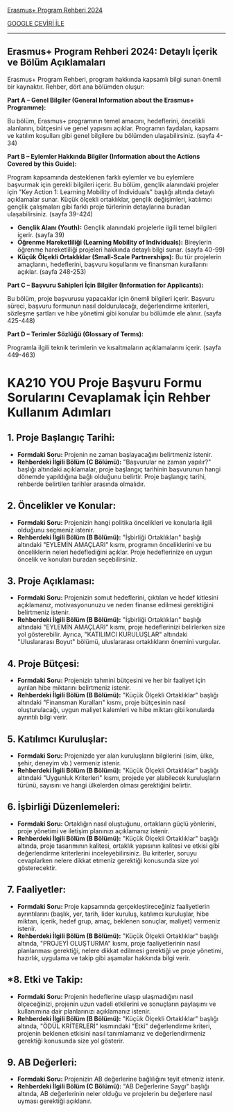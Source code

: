 [Erasmus+ Program Rehberi 2024](https://erasmus-plus.ec.europa.eu/sites/default/files/2023-11/2024-Erasmus+Programme-Guide_EN.pdf)

[GOOGLE ÇEVİRİ İLE](https://erasmus--plus-ec-europa-eu.translate.goog/document/erasmus-programme-guide-2024-version-1?_x_tr_sl=auto&_x_tr_tl=tr&_x_tr_hl=tr&_x_tr_pto=wapp)

----

## Erasmus+ Program Rehberi 2024: Detaylı İçerik ve Bölüm Açıklamaları

Erasmus+ Program Rehberi, program hakkında kapsamlı bilgi sunan önemli bir kaynaktır. Rehber, dört ana bölümden oluşur:

**Part A – Genel Bilgiler (General Information about the Erasmus+ Programme):**

Bu bölüm, Erasmus+ programının temel amacını, hedeflerini, öncelikli alanlarını, bütçesini ve genel yapısını açıklar. Programın faydaları, kapsamı ve katılım koşulları gibi genel bilgilere bu bölümden ulaşabilirsiniz. (sayfa 4-34)

**Part B – Eylemler Hakkında Bilgiler (Information about the Actions Covered by this Guide):**

Program kapsamında desteklenen farklı eylemler ve bu eylemlere başvurmak için gerekli bilgileri içerir. Bu bölüm, gençlik alanındaki projeler için "Key Action 1: Learning Mobility of Individuals" başlığı altında detaylı açıklamalar sunar. Küçük ölçekli ortaklıklar, gençlik değişimleri, katılımcı gençlik çalışmaları gibi farklı proje türlerinin detaylarına buradan ulaşabilirsiniz. (sayfa 39-424)

*   **Gençlik Alanı (Youth):** Gençlik alanındaki projelerle ilgili temel bilgileri içerir. (sayfa 39)
*   **Öğrenme Hareketliliği (Learning Mobility of Individuals):** Bireylerin öğrenme hareketliliği projeleri hakkında detaylı bilgi sunar. (sayfa 40-99)
*   **Küçük Ölçekli Ortaklıklar (Small-Scale Partnerships):** Bu tür projelerin amaçlarını, hedeflerini, başvuru koşullarını ve finansman kurallarını açıklar. (sayfa 248-253)

**Part C – Başvuru Sahipleri İçin Bilgiler (Information for Applicants):**

Bu bölüm, proje başvurusu yapacaklar için önemli bilgileri içerir. Başvuru süreci, başvuru formunun nasıl doldurulacağı, değerlendirme kriterleri, sözleşme şartları ve hibe yönetimi gibi konular bu bölümde ele alınır. (sayfa 425-448)

**Part D – Terimler Sözlüğü (Glossary of Terms):**

Programla ilgili teknik terimlerin ve kısaltmaların açıklamalarını içerir. (sayfa 449-463)



# KA210 YOU Proje Başvuru Formu Sorularını Cevaplamak İçin Rehber Kullanım Adımları

## 1. Proje Başlangıç Tarihi:

*   **Formdaki Soru:** Projenin ne zaman başlayacağını belirtmeniz istenir.
*   **Rehberdeki İlgili Bölüm (C Bölümü):** "Başvurular ne zaman yapılır?" başlığı altındaki açıklamalar, proje başlangıç tarihinin başvurunun hangi dönemde yapıldığına bağlı olduğunu belirtir. Proje başlangıç tarihi, rehberde belirtilen tarihler arasında olmalıdır.

## 2. Öncelikler ve Konular:

*   **Formdaki Soru:** Projenizin hangi politika öncelikleri ve konularla ilgili olduğunu seçmeniz istenir.
*   **Rehberdeki İlgili Bölüm (B Bölümü):** "İşbirliği Ortaklıkları" başlığı altındaki "EYLEMİN AMAÇLARI" kısmı, programın önceliklerini ve bu önceliklerin neleri hedeflediğini açıklar. Proje hedeflerinize en uygun öncelik ve konuları buradan seçebilirsiniz.

## 3. Proje Açıklaması:

*   **Formdaki Soru:** Projenizin somut hedeflerini, çıktıları ve hedef kitlesini açıklamanız, motivasyonunuzu ve neden finanse edilmesi gerektiğini belirtmeniz istenir.
*   **Rehberdeki İlgili Bölüm (B Bölümü):** "İşbirliği Ortaklıkları" başlığı altındaki "EYLEMİN AMAÇLARI" kısmı, proje hedeflerinizi belirlerken size yol gösterebilir. Ayrıca, "KATILIMCI KURULUŞLAR" altındaki "Uluslararası Boyut" bölümü, uluslararası ortaklıkların önemini vurgular.

## 4. Proje Bütçesi:

*   **Formdaki Soru:** Projenizin tahmini bütçesini ve her bir faaliyet için ayrılan hibe miktarını belirtmeniz istenir.
*   **Rehberdeki İlgili Bölüm (B Bölümü):** "Küçük Ölçekli Ortaklıklar" başlığı altındaki "Finansman Kuralları" kısmı, proje bütçesinin nasıl oluşturulacağı, uygun maliyet kalemleri ve hibe miktarı gibi konularda ayrıntılı bilgi verir.

## 5. Katılımcı Kuruluşlar:

*   **Formdaki Soru:** Projenizde yer alan kuruluşların bilgilerini (isim, ülke, şehir, deneyim vb.) vermeniz istenir.
*   **Rehberdeki İlgili Bölüm (B Bölümü):** "Küçük Ölçekli Ortaklıklar" başlığı altındaki "Uygunluk Kriterleri" kısmı, projede yer alabilecek kuruluşların türünü, sayısını ve hangi ülkelerden olması gerektiğini belirtir.

## 6. İşbirliği Düzenlemeleri:

*   **Formdaki Soru:** Ortaklığın nasıl oluştuğunu, ortakların güçlü yönlerini, proje yönetimi ve iletişim planınızı açıklamanız istenir.
*   **Rehberdeki İlgili Bölüm (B Bölümü):** "Küçük Ölçekli Ortaklıklar" başlığı altında, proje tasarımının kalitesi, ortaklık yapısının kalitesi ve etkisi gibi değerlendirme kriterlerini inceleyebilirsiniz. Bu kriterler, soruyu cevaplarken nelere dikkat etmeniz gerektiği konusunda size yol gösterecektir.

## 7. Faaliyetler:

*   **Formdaki Soru:** Proje kapsamında gerçekleştireceğiniz faaliyetlerin ayrıntılarını (başlık, yer, tarih, lider kuruluş, katılımcı kuruluşlar, hibe miktarı, içerik, hedef grup, amaç, beklenen sonuçlar, maliyet) vermeniz istenir.
*   **Rehberdeki İlgili Bölüm (B Bölümü):** "Küçük Ölçekli Ortaklıklar" başlığı altında, "PROJEYİ OLUŞTURMA" kısmı, proje faaliyetlerinin nasıl planlanması gerektiği, nelere dikkat edilmesi gerektiği ve proje yönetimi, hazırlık, uygulama ve takip gibi aşamalar hakkında bilgi verir.

## *8. Etki ve Takip:

*   **Formdaki Soru:** Projenin hedeflerine ulaşıp ulaşmadığını nasıl ölçeceğinizi, projenin uzun vadeli etkilerini ve sonuçların paylaşımı ve kullanımına dair planlarınızı açıklamanız istenir.
*   **Rehberdeki İlgili Bölüm (B Bölümü):** "Küçük Ölçekli Ortaklıklar" başlığı altında, "ÖDÜL KRİTERLERİ" kısmındaki "Etki" değerlendirme kriteri, projenin beklenen etkisini nasıl tanımlamanız ve değerlendirmeniz gerektiği konusunda size yol gösterir.

## 9. AB Değerleri:

*   **Formdaki Soru:** Projenizin AB değerlerine bağlılığını teyit etmeniz istenir.
*   **Rehberdeki İlgili Bölüm (C Bölümü):** "AB Değerlerine Saygı" başlığı altında, AB değerlerinin neler olduğu ve projelerin bu değerlere nasıl uyması gerektiği açıklanır.

